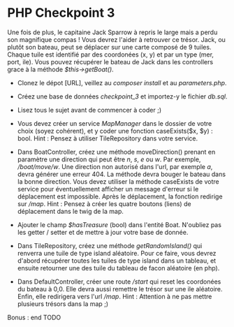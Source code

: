 # PHP Checkpoint 3

Une fois de plus, le capitaine Jack Sparrow à repris le large mais a perdu son magnifique compas ! Vous devrez l'aider à retrouver ce trésor. 
Jack, ou plutôt son bateau, peut se déplacer sur une carte composé de 9 tuiles. Chaque tuile est identifié par des coordonées (x, y) et par un type (mer, port, ile). 
Vous pouvez récupérer le bateau de Jack dans les controllers grace à la méthode *$this->getBoat()*.

- Clonez le dépot [URL], veillez au *composer install* et au *parameters.php*.

- Créez une base de données *checkpoint_3* et importez-y le fichier *db.sql*.

- Lisez tous le sujet avant de commencer à coder ;)

- Vous devez créer un service *MapManager* dans le dossier de votre choix (soyez cohérent), et y coder une fonction caseExists($x, $y) : bool. Hint : Pensez à utiliser TileRepository dans votre service.

- Dans BoatController, créez une méthode moveDirection() prenant en paramètre une direction qui peut être *n*, *s*, *e* ou *w*. Par exemple, */boat/move/w*. Une direction non autorisé dans l'url, par exemple *a*, devra générer une erreur 404. 
La méthode devra bouger le bateau dans la bonne direction. Vous devez utiliser la méthode caseExists de votre service pour éventuellement afficher un message d'erreur si le déplacement est impossible.
Après le déplacement, la fonction redirige sur */map*.
Hint : Pensez à créer les quatre boutons (liens) de déplacement dans le twig de la map.

- Ajouter le champ *$hasTreasure* (bool) dans l'entité Boat. N'oubliez pas les getter / setter et de mettre à jour votre base de donnée.

- Dans TileRepository, créez une méthode *getRandomIsland()* qui renverra une tuile de type island aléatoire. Pour ce faire, vous devrez d'abord récupérer toutes les tuiles de type island dans un tableau, et ensuite retourner une des tuile du tableau de facon aléatoire (en php).

- Dans DefaultController, créer une route */start* qui reset les coordonées du bateau à 0,0. Elle devra aussi remettre le trésor sur une ile aléatoire. Enfin, elle redirigera vers l'url */map*.
Hint : Attention à ne pas mettre plusieurs trésors dans la map ;)

Bonus : end TODO